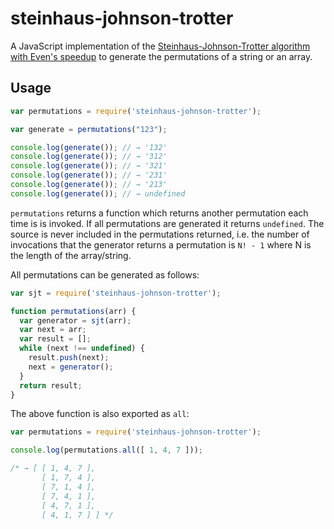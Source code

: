 steinhaus-johnson-trotter
=========================

A JavaScript implementation of the
[Steinhaus-Johnson-Trotter algorithm with Even's speedup](https://en.wikipedia.org/wiki/Steinhaus%E2%80%93Johnson%E2%80%93Trotter_algorithm)
to generate the permutations of a string or an array.

Usage
-----

```JavaScript
var permutations = require('steinhaus-johnson-trotter');

var generate = permutations("123");

console.log(generate()); // → '132'
console.log(generate()); // → '312'
console.log(generate()); // → '321'
console.log(generate()); // → '231'
console.log(generate()); // → '213'
console.log(generate()); // → undefined
```

`permutations` returns a function which returns another
permutation each time is is invoked. If all permutations
are generated it returns `undefined`. The source is never
included in the permutations returned, i.e. the number of
invocations that the generator returns a permutation is
`N! - 1` where N is the length of the array/string.

All permutations can be generated as follows:

```JavaScript
var sjt = require('steinhaus-johnson-trotter');

function permutations(arr) {
  var generator = sjt(arr);
  var next = arr;
  var result = [];
  while (next !== undefined) {
    result.push(next);
    next = generator();
  }
  return result;
}
```

The above function is also exported as `all`:

```JavaScript
var permutations = require('steinhaus-johnson-trotter');

console.log(permutations.all([ 1, 4, 7 ]));

/* → [ [ 1, 4, 7 ],
       [ 1, 7, 4 ],
       [ 7, 1, 4 ],
       [ 7, 4, 1 ],
       [ 4, 7, 1 ],
       [ 4, 1, 7 ] ] */
```
